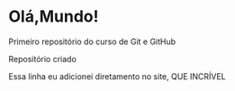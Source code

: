 # Olá,Mundo!
 Primeiro repositório do curso de Git e GitHub

 Repositório criado
 
 Essa linha eu adicionei diretamento no site, QUE INCRÍVEL

